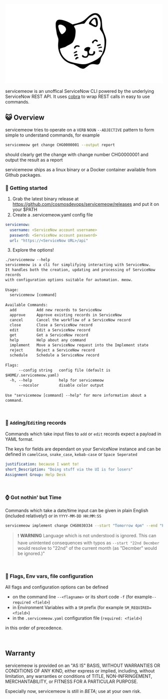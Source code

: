 ![servicemeow logo](servicemeow_logo.png "servicemeow")

servicemeow is an unoffical ServiceNow CLI powered by the underlying ServiceNow REST API. It uses [cobra](https://github.com/spf13/cobra) to wrap REST calls in easy to use commands.

## :smiley_cat: Overview
servicemeow tries to operate on a `VERB` `NOUN`  `--ADJECTIVE` pattern to form simple to understand commands, for example

```bash
servicemeow get change CHG0000001 --output report
```

should clearly get the change with change number CHG0000001 and output the result as a report

servicemeow ships as a linux binary or a Docker container available from Github packages.

### :tada: Getting started

1. Grab the latest binary release at https://github.com/cosmosdevops/servicemeow/releases and put it on your $PATH
2. Create a .servicemeow.yaml config file  
  
```yaml
servicenow:
  username: <ServiceNow account username>
  password: <ServiceNow account password>
  url: "https://<ServiceNow URL>/api"
```

3. Explore the options!

```
./servicemeow --help
servicemeow is a cli for simplifying interacting with ServiceNow.
It handles both the creation, updating and processing of ServiceNow records
with configuration options suitable for automation. meow.

Usage:
  servicemeow [command]

Available Commands:
  add         Add new records to ServiceNow
  approve     Approve existing records in ServiceNow
  cancel      Cancel the workflow of a ServiceNow record
  close       Close a ServiceNow record
  edit        Edit a ServiceNow record
  get         Get a ServiceNow record
  help        Help about any command
  implement   Move a ServiceNow request into the Implement state
  reject      Reject a ServiceNow record
  schedule    Schedule a ServiceNow record

Flags:
      --config string   config file (default is $HOME/.servicemeow.yaml)
  -h, --help            help for servicemeow
      --nocolor         disable color output

Use "servicemeow [command] --help" for more information about a command.

```

&nbsp;

### :scroll: `Add`ing/`Edit`ing records
Commands which take input files to `add` or `edit` records expect a payload in YAML format.

The keys for fields are dependant on your ServiceNow instance and can be defined in `camelCase`, `snake_case`, `kebab-case` or `Space Seperated`

```yaml
justification: because I want to!
short_Description: "Doing stuff via the UI is for losers"  
Assignment Group: Help Desk
```
&nbsp;

### :watch: Got nothin' but Time
Commands which take a date/time input can be given in plain English (included relatively!) or in `YYYY-MM-DD HH:MM:SS` 

```bash
servicemeow implement change CHG0030334 --start "Tomorrow 4pm" --end "Friday 6pm" 
```

> :exclamation: **WARNING**  Language which is not understood is ignored. This can have unintented consequences with typos as `--start "22nd Decmber` would resolve to "22nd" of the current month (as "Decmber" would be ignored.)"

&nbsp;

### :flags: Flags, Env vars, file configuration

All flags and configuration options can be defined  

* on the command line `--<flagname>` or its short code `-f` (for example`--required <field>`)
* in Environment Variables with a `SM` prefix (for example `SM_REQUIRED=<field>`)
* in the `.servicemeow.yaml` configuration file (`required: <field>`)

in this order of precedence.

&nbsp;

## Warranty

servicemeow is provided on an "AS IS" BASIS,
WITHOUT WARRANTIES OR CONDITIONS OF ANY KIND, either express or
implied, including, without limitation, any warranties or conditions
of TITLE, NON-INFRINGEMENT, MERCHANTABILITY, or FITNESS FOR A
PARTICULAR PURPOSE.

Especially now, servicemeow is still in *BETA*; use at your own risk.
